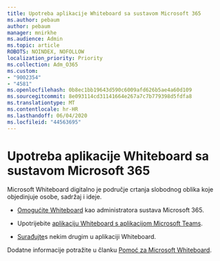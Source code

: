 ```yaml
---
title: Upotreba aplikacije Whiteboard sa sustavom Microsoft 365
ms.author: pebaum
author: pebaum
manager: mnirkhe
ms.audience: Admin
ms.topic: article
ROBOTS: NOINDEX, NOFOLLOW
localization_priority: Priority
ms.collection: Adm_O365
ms.custom:
- "9002354"
- "4581"
ms.openlocfilehash: 0b8ec1bb19643d590c6009afd626b5ae4a60d109
ms.sourcegitcommit: 8e093114cd31141664e267a7c7b779398d5fdfa8
ms.translationtype: MT
ms.contentlocale: hr-HR
ms.lasthandoff: 06/04/2020
ms.locfileid: "44563695"
---
```

# <a name="use-whiteboard-with-microsoft-365"></a>Upotreba aplikacije Whiteboard sa sustavom Microsoft 365

Microsoft Whiteboard digitalno je područje crtanja slobodnog oblika koje objedinjuje osobe, sadržaj i ideje. 

- [Omogućite Whiteboard](https://support.office.com/article/d236aef8-fcdf-4b5e-b5d7-7f157461e920#bkmk_07) kao administratora sustava Microsoft 365. 

- Upotrijebite [aplikaciju Whiteboard s aplikacijom Microsoft Teams](https://support.microsoft.com/office/7a6e7218-e9dc-4ccc-89aa-b1a0bb9c31ee). 

- [Surađujte](https://support.office.com/article/d236aef8-fcdf-4b5e-b5d7-7f157461e920#bkmk_27)s nekim drugim u aplikaciji Whiteboard. 

Dodatne informacije potražite u članku [Pomoć za Microsoft Whiteboard](https://support.office.com/article/d236aef8-fcdf-4b5e-b5d7-7f157461e920). 

